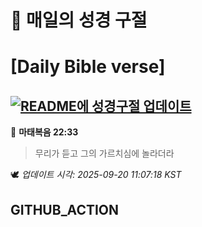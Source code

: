 # 🙏 매일의 성경 구절
# [Daily Bible verse]
## [![README에 성경구절 업데이트](https://github.com/DONGSUKA/first_test/actions/workflows/update-readme-bible.yml/badge.svg)](https://github.com/DONGSUKA/first_test/actions/workflows/update-readme-bible.yml)
<!-- START_BIBLE_VERSE -->
📖 **마태복음 22:33**
> 무리가 듣고 그의 가르치심에 놀라더라

🕊️ _업데이트 시각: 2025-09-20 11:07:18 KST_
  <!-- END_BIBLE_VERSE -->
## GITHUB_ACTION
